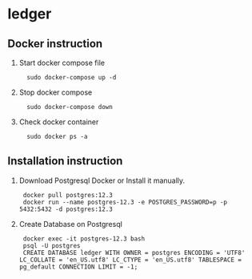 # ledger
## Docker instruction

1. Start docker compose file

         sudo docker-compose up -d
2. Stop docker compose

         sudo docker-compose down
3. Check docker container
         
         sudo docker ps -a


## Installation instruction

1. Download Postgresql Docker or Install it manually.

        docker pull postgres:12.3
        docker run --name postgres-12.3 -e POSTGRES_PASSWORD=p -p 5432:5432 -d postgres:12.3
        
2. Create Database on Postgresql

        docker exec -it postgres-12.3 bash
        psql -U postgres
        CREATE DATABASE ledger WITH OWNER = postgres ENCODING = 'UTF8' LC_COLLATE = 'en_US.utf8' LC_CTYPE = 'en_US.utf8' TABLESPACE = pg_default CONNECTION LIMIT = -1;
